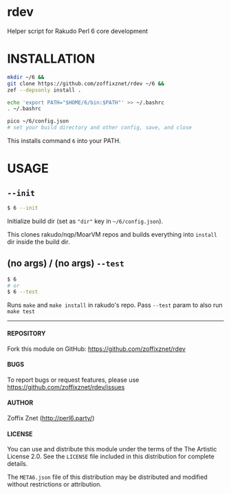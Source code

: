 # rdev

Helper script for Rakudo Perl 6 core development

# INSTALLATION

```bash
mkdir ~/6 &&
git clone https://github.com/zoffixznet/rdev ~/6 &&
zef --depsonly install .

echo 'export PATH="$HOME/6/bin:$PATH"' >> ~/.bashrc
. ~/.bashrc

pico ~/6/config.json
# set your build directory and other config, save, and close
```

This installs command `6` into your PATH.

# USAGE

## `--init`

```bash
$ 6 --init
```

Initialize build dir (set as `"dir"` key in `~/6/config.json`).

This clones rakudo/nqp/MoarVM repos and builds everything into `install` dir
inside the build dir.

## (no args) / (no args) `--test`

```bash
$ 6
# or
$ 6 --test
```

Runs `make` and `make install` in rakudo's repo. Pass `--test` param to also
run `make test`

----

#### REPOSITORY

Fork this module on GitHub:
https://github.com/zoffixznet/rdev

#### BUGS

To report bugs or request features, please use
https://github.com/zoffixznet/rdev/issues

#### AUTHOR

Zoffix Znet (http://perl6.party/)

#### LICENSE

You can use and distribute this module under the terms of the
The Artistic License 2.0. See the `LICENSE` file included in this
distribution for complete details.

The `META6.json` file of this distribution may be distributed and modified
without restrictions or attribution.

